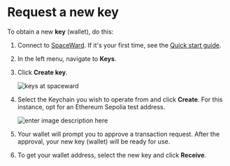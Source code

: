 ﻿---
sidebar_position: 6
---

# Request a new key

To obtain a new **key** (wallet), do this:

1. Connect to [SpaceWard](https://spaceward.buenavista.wardenprotocol.org). If it's your first time, see the [Quick start guide](buenavista-quick-start).
2. In the left menu, navigate to **Keys**.
3. Click **Create key**.

    ![keys at spaceward](https://i.ibb.co/vkwf2GD/keygeneration.png)

4. Select the Keychain you wish to operate from and click **Create**. For this instance, opt for an Ethereum Sepolia test address.

    ![enter image description here](https://i.ibb.co/X32ZnVC/createkey.png)

5. Your wallet will prompt you to approve a transaction request. After the approval, your new key (wallet) will be ready for use.

6. To get your wallet address, select the new key and click **Receive**.